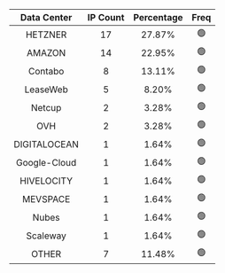| Data Center | IP Count | Percentage | Freq |
|:------------:|:--------:|:-----------:|:-----:|
| HETZNER | 17 | 27.87% | 🟢 |
| AMAZON | 14 | 22.95% | 🟢 |
| Contabo | 8 | 13.11% | 🟢 |
| LeaseWeb | 5 | 8.20% | 🟢 |
| Netcup | 2 | 3.28% | 🟢 |
| OVH | 2 | 3.28% | 🟢 |
| DIGITALOCEAN | 1 | 1.64% | 🟢 |
| Google-Cloud | 1 | 1.64% | 🟢 |
| HIVELOCITY | 1 | 1.64% | 🟢 |
| MEVSPACE | 1 | 1.64% | 🟢 |
| Nubes | 1 | 1.64% | 🟢 |
| Scaleway | 1 | 1.64% | 🟢 |
| OTHER | 7 | 11.48% | 🟢 |